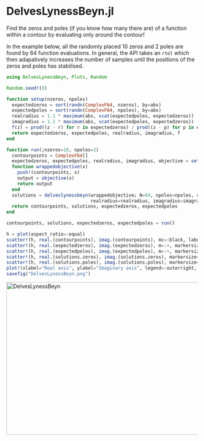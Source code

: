 # DelvesLynessBeyn.jl

Find the zeros and poles (if you know how many there are) of a function within a contour by evaluating only around the contour!

In the example below, all the randomly placed 10 zeros and 2 poles are found by 64 function evaluations. In general, the API takes an `rtol` which then adapatively increases the number of samples until the positions of the zeros and poles has stabilised.

```julia
using DelvesLynessBeyn, Plots, Random

Random.seed!(0)

function setup(nzeros, npoles)
  expectedzeros = sort(randn(ComplexF64, nzeros), by=abs)
  expectedpoles = sort(randn(ComplexF64, npoles), by=abs)
  realradius = 1.1 * maximum(abs, vcat(expectedpoles, expectedzeros))
  imagradius = 1.1 * maximum(abs, vcat(expectedpoles, expectedzeros))
  f(z) = prod((z - r) for r in expectedzeros) / prod((z - p) for p in expectedpoles; init=1.0+0im)
  return expectedzeros, expectedpoles, realradius, imagradius, f
end

function run(;nzeros=10, npoles=2)
  contourpoints = ComplexF64[]
  expectedzeros, expectedpoles, realradius, imagradius, objective = setup(nzeros, npoles)
  function wrappedobjective(x)
    push!(contourpoints, x)
    output = objective(x)
    return output
  end
  solutions = delveslynessbeyn(wrappedobjective; N=64, npoles=npoles, centre=0+0im,
                               realradius=realradius, imagradius=imagradius)
  return contourpoints, solutions, expectedzeros, expectedpoles
end

contourpoints, solutions, expectedzeros, expectedpoles = run()

h = plot(aspect_ratio=:equal)
scatter!(h, real.(contourpoints), imag.(contourpoints), mc=:black, label="Contour")
scatter!(h, real.(expectedzeros), imag.(expectedzeros), m=:+, markersize=5, mc=:blue, label="Expected Zeros")
scatter!(h, real.(expectedpoles), imag.(expectedpoles), m=:+, markersize=5, mc=:red, label="Expected Poles")
scatter!(h, real.(solutions.zeros), imag.(solutions.zeros), markersize=3, mc=:blue, label="Result Zeros")
scatter!(h, real.(solutions.poles), imag.(solutions.poles), markersize=3, mc=:red, label="Result Poles")
plot!(xlabel="Real axis", ylabel="Imaginary axis", legend=:outerright, legendcolumns=1)
savefig("DelvesLynessBeyn.png")
```

<img width="600" height="400" alt="DelvesLynessBeyn" src="https://github.com/user-attachments/assets/926cc3ad-ea17-406b-942f-dc1366b39cf5" />
